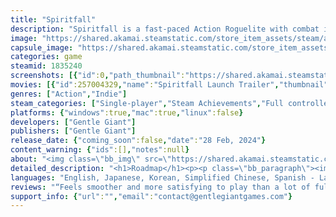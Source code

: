 ```yaml
---
title: "Spiritfall"
description: "Spiritfall is a fast-paced Action Roguelite with combat inspired by Platform Fighters. Slash, smash, launch, and wall-splat a multitude of enemies using an ever-changing arsenal of divine powers."
image: "https://shared.akamai.steamstatic.com/store_item_assets/steam/apps/1835240/header.jpg?t=1732866789"
capsule_image: "https://shared.akamai.steamstatic.com/store_item_assets/steam/apps/1835240/capsule_231x87.jpg?t=1732866789"
categories: game
steamid: 1835240
screenshots: [{"id":0,"path_thumbnail":"https://shared.akamai.steamstatic.com/store_item_assets/steam/apps/1835240/ss_4b67953033008889dfac74c2e4aba9b9d5bcbf77.600x338.jpg?t=1732866789","path_full":"https://shared.akamai.steamstatic.com/store_item_assets/steam/apps/1835240/ss_4b67953033008889dfac74c2e4aba9b9d5bcbf77.1920x1080.jpg?t=1732866789"},{"id":1,"path_thumbnail":"https://shared.akamai.steamstatic.com/store_item_assets/steam/apps/1835240/ss_2a6532d6f5d84cbb423a3535e9681ef5e96c7669.600x338.jpg?t=1732866789","path_full":"https://shared.akamai.steamstatic.com/store_item_assets/steam/apps/1835240/ss_2a6532d6f5d84cbb423a3535e9681ef5e96c7669.1920x1080.jpg?t=1732866789"},{"id":2,"path_thumbnail":"https://shared.akamai.steamstatic.com/store_item_assets/steam/apps/1835240/ss_8ec223fe083764bb25d5939bd5d37f354a99df35.600x338.jpg?t=1732866789","path_full":"https://shared.akamai.steamstatic.com/store_item_assets/steam/apps/1835240/ss_8ec223fe083764bb25d5939bd5d37f354a99df35.1920x1080.jpg?t=1732866789"},{"id":3,"path_thumbnail":"https://shared.akamai.steamstatic.com/store_item_assets/steam/apps/1835240/ss_d71d6349320628b7df0a5da984a1d4e85ba15014.600x338.jpg?t=1732866789","path_full":"https://shared.akamai.steamstatic.com/store_item_assets/steam/apps/1835240/ss_d71d6349320628b7df0a5da984a1d4e85ba15014.1920x1080.jpg?t=1732866789"},{"id":4,"path_thumbnail":"https://shared.akamai.steamstatic.com/store_item_assets/steam/apps/1835240/ss_d4df71b2e9747650858ccde8766b27f79fc04a1e.600x338.jpg?t=1732866789","path_full":"https://shared.akamai.steamstatic.com/store_item_assets/steam/apps/1835240/ss_d4df71b2e9747650858ccde8766b27f79fc04a1e.1920x1080.jpg?t=1732866789"},{"id":5,"path_thumbnail":"https://shared.akamai.steamstatic.com/store_item_assets/steam/apps/1835240/ss_23ad86deb54e5e8035eeacc3a7003551463542d2.600x338.jpg?t=1732866789","path_full":"https://shared.akamai.steamstatic.com/store_item_assets/steam/apps/1835240/ss_23ad86deb54e5e8035eeacc3a7003551463542d2.1920x1080.jpg?t=1732866789"},{"id":6,"path_thumbnail":"https://shared.akamai.steamstatic.com/store_item_assets/steam/apps/1835240/ss_26ac0e6f69f2c7616a1c9e0591ef9507c45b2d81.600x338.jpg?t=1732866789","path_full":"https://shared.akamai.steamstatic.com/store_item_assets/steam/apps/1835240/ss_26ac0e6f69f2c7616a1c9e0591ef9507c45b2d81.1920x1080.jpg?t=1732866789"},{"id":7,"path_thumbnail":"https://shared.akamai.steamstatic.com/store_item_assets/steam/apps/1835240/ss_79977f54ce3834930911335aa7c3b0268b7fdf4d.600x338.jpg?t=1732866789","path_full":"https://shared.akamai.steamstatic.com/store_item_assets/steam/apps/1835240/ss_79977f54ce3834930911335aa7c3b0268b7fdf4d.1920x1080.jpg?t=1732866789"},{"id":8,"path_thumbnail":"https://shared.akamai.steamstatic.com/store_item_assets/steam/apps/1835240/ss_7dddb5694ed539ebd1fdd6ade19200f0948b913c.600x338.jpg?t=1732866789","path_full":"https://shared.akamai.steamstatic.com/store_item_assets/steam/apps/1835240/ss_7dddb5694ed539ebd1fdd6ade19200f0948b913c.1920x1080.jpg?t=1732866789"},{"id":9,"path_thumbnail":"https://shared.akamai.steamstatic.com/store_item_assets/steam/apps/1835240/ss_4773525fa47974f51e02da03eac2c8bb4bccba76.600x338.jpg?t=1732866789","path_full":"https://shared.akamai.steamstatic.com/store_item_assets/steam/apps/1835240/ss_4773525fa47974f51e02da03eac2c8bb4bccba76.1920x1080.jpg?t=1732866789"},{"id":10,"path_thumbnail":"https://shared.akamai.steamstatic.com/store_item_assets/steam/apps/1835240/ss_78c36fb4162d965b2e126abab646f5f4fe3956d2.600x338.jpg?t=1732866789","path_full":"https://shared.akamai.steamstatic.com/store_item_assets/steam/apps/1835240/ss_78c36fb4162d965b2e126abab646f5f4fe3956d2.1920x1080.jpg?t=1732866789"}]
movies: [{"id":257004329,"name":"Spiritfall Launch Trailer","thumbnail":"https://shared.akamai.steamstatic.com/store_item_assets/steam/apps/257004329/movie.293x165.jpg?t=1709143267","webm":{"480":"http://video.akamai.steamstatic.com/store_trailers/257004329/movie480_vp9.webm?t=1709143267","max":"http://video.akamai.steamstatic.com/store_trailers/257004329/movie_max_vp9.webm?t=1709143267"},"mp4":{"480":"http://video.akamai.steamstatic.com/store_trailers/257004329/movie480.mp4?t=1709143267","max":"http://video.akamai.steamstatic.com/store_trailers/257004329/movie_max.mp4?t=1709143267"},"highlight":true},{"id":256954107,"name":"Early Access Release Trailer - Available Now","thumbnail":"https://shared.akamai.steamstatic.com/store_item_assets/steam/apps/256954107/movie.293x165.jpg?t=1687268141","webm":{"480":"http://video.akamai.steamstatic.com/store_trailers/256954107/movie480_vp9.webm?t=1687268141","max":"http://video.akamai.steamstatic.com/store_trailers/256954107/movie_max_vp9.webm?t=1687268141"},"mp4":{"480":"http://video.akamai.steamstatic.com/store_trailers/256954107/movie480.mp4?t=1687268141","max":"http://video.akamai.steamstatic.com/store_trailers/256954107/movie_max.mp4?t=1687268141"},"highlight":true}]
genres: ["Action","Indie"]
steam_categories: ["Single-player","Steam Achievements","Full controller support","Steam Trading Cards","Steam Cloud","Family Sharing"]
platforms: {"windows":true,"mac":true,"linux":false}
developers: ["Gentle Giant"]
publishers: ["Gentle Giant"]
release_date: {"coming_soon":false,"date":"28 Feb, 2024"}
content_warning: {"ids":[],"notes":null}
about: "<img class=\"bb_img\" src=\"https://shared.akamai.steamstatic.com/store_item_assets/steam/apps/1835240/extras/PlatformFighterRoguelike.png?t=1732866789\" /><br><strong>Spiritfall</strong> combines tight Platform Fighter combat, smooth movement, and Roguelite mechanics into one! Trek across dangerous lands, string together deadly combos to fend off swarms of enemies, and harness an ever-changing set of powers through a randomly generated map. <br><br><img class=\"bb_img\" src=\"https://shared.akamai.steamstatic.com/store_item_assets/steam/apps/1835240/extras/SynergiesAwait.png?t=1732866789\" /><br><img class=\"bb_img\" src=\"https://shared.akamai.steamstatic.com/store_item_assets/steam/apps/1835240/extras/GIFDivineSynergiesQuality.gif?t=1732866789\" /><br>The divine spirits offer powerful blessings that enhance your abilities in combat. Discover your favorite abilities, and experiment with different builds. With over 150+ blessings to choose from, these gifts allow for a range of tactical approaches that encourage you to find synergies that fit your playstyle.<br><br><img class=\"bb_img\" src=\"https://shared.akamai.steamstatic.com/store_item_assets/steam/apps/1835240/extras/StrongerFromDefeat.png?t=1732866789\" /><br>Death is but a temporary setback. Reawaken stronger than before at the Sanctum and continue your adventure. Use the resources you gathered to upgrade your skills, unlock unique powers, and awaken mighty weapons with unique movesets.<br><br><img class=\"bb_img\" src=\"https://shared.akamai.steamstatic.com/store_item_assets/steam/apps/1835240/extras/Community.png?t=1732866789\" /><br>A heartfelt thank you to our Early Access community! Your feedback has been invaluable during Spiritfall's development, helping make the game what it is today. We invite you to keep shaping our world together. Connect with fellow players on Discord and get the latest news by joining our newsletter."
detailed_description: "<h1>Roadmap</h1><p><p class=\"bb_paragraph\"><img class=\"bb_img\" src=\"https://shared.akamai.steamstatic.com/store_item_assets/steam/apps/1835240/extras/RoadmapSpiritfallNov24.png?t=1732866789\" /></p></p><br><h1>About the Game</h1><img class=\"bb_img\" src=\"https://shared.akamai.steamstatic.com/store_item_assets/steam/apps/1835240/extras/PlatformFighterRoguelike.png?t=1732866789\" /><br><strong>Spiritfall</strong> combines tight Platform Fighter combat, smooth movement, and Roguelite mechanics into one! Trek across dangerous lands, string together deadly combos to fend off swarms of enemies, and harness an ever-changing set of powers through a randomly generated map. <br><br><img class=\"bb_img\" src=\"https://shared.akamai.steamstatic.com/store_item_assets/steam/apps/1835240/extras/SynergiesAwait.png?t=1732866789\" /><br><img class=\"bb_img\" src=\"https://shared.akamai.steamstatic.com/store_item_assets/steam/apps/1835240/extras/GIFDivineSynergiesQuality.gif?t=1732866789\" /><br>The divine spirits offer powerful blessings that enhance your abilities in combat. Discover your favorite abilities, and experiment with different builds. With over 150+ blessings to choose from, these gifts allow for a range of tactical approaches that encourage you to find synergies that fit your playstyle.<br><br><img class=\"bb_img\" src=\"https://shared.akamai.steamstatic.com/store_item_assets/steam/apps/1835240/extras/StrongerFromDefeat.png?t=1732866789\" /><br>Death is but a temporary setback. Reawaken stronger than before at the Sanctum and continue your adventure. Use the resources you gathered to upgrade your skills, unlock unique powers, and awaken mighty weapons with unique movesets.<br><br><img class=\"bb_img\" src=\"https://shared.akamai.steamstatic.com/store_item_assets/steam/apps/1835240/extras/Community.png?t=1732866789\" /><br>A heartfelt thank you to our Early Access community! Your feedback has been invaluable during Spiritfall's development, helping make the game what it is today. We invite you to keep shaping our world together. Connect with fellow players on Discord and get the latest news by joining our newsletter."
languages: "English, Japanese, Korean, Simplified Chinese, Spanish - Latin America, French, German, Spanish - Spain, Polish, Portuguese - Brazil, Russian, Traditional Chinese"
reviews: "“Feels smoother and more satisfying to play than a lot of fully-released AAA games. It looks and sounds incredible, too, so it’s the full package”<br>The Escapist<br><br>“Unique combination of roguelike and platform fighter elements [...] It’s one of those blends I didn’t realize I’d like until I got it in my hands”<br>Game Developer<br><br>“It’s a great looking game, with fast and fluid gameplay, stylish hand drawn visuals and plenty of replayability”<br>Alpha Beta Gamer<br>"
support_info: {"url":"","email":"contact@gentlegiantgames.com"}
---
```


